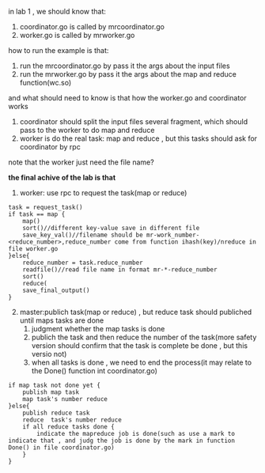 in lab 1 , we should know that:
1. coordinator.go is called by mrcoordinator.go
2. worker.go is called by mrworker.go

how to run the example is that:
1. run the mrcoordinator.go by pass it the args about the input files
2. run the mrworker.go by pass it the args about the map and reduce function(wc.so)

and what should need to know is that how the worker.go and coordinator works
1. coordinator should split the input files several fragment, which should pass to the worker to do map and reduce
2. worker is do the real task: map and reduce , but this tasks should ask  for coordinator by rpc

note that the worker just need the file name?

**the final achive of the lab is that** 
1. worker: use rpc to request the task(map or reduce)
```shell
task = request_task()
if task == map {
	map()
	sort()//different key-value save in different file
	save_key_val()//filename should be mr-work_number-<reduce_number>,reduce_number come from function ihash(key)/nreduce in file worker.go
}else{
	reduce_number = task.reduce_number
	readfile()//read file name in format mr-*-reduce_number
	sort()
	reduce(
	save_final_output()
}
`````

2. master:publich task(map or reduce) , but reduce task should publiched until maps tasks are done
	1. judgment whether the map tasks is done
	2. publich the task and then reduce the number of the task(more safety version should confirm that the task is complete be done , but this versio not)
	3. when all tasks is done , we need to end the process(it may relate to the Done() function int coordinator.go)
```shell
if map task not done yet {
	publish map task
	map task's number reduce
}else{
	publish reduce task
	reduce  task's number reduce 
	if all reduce tasks done {
		indicate the mapreduce job is done(such as use a mark to indicate that , and judg the job is done by the mark in function Done() in file coordinator.go)
	}
}
`````


